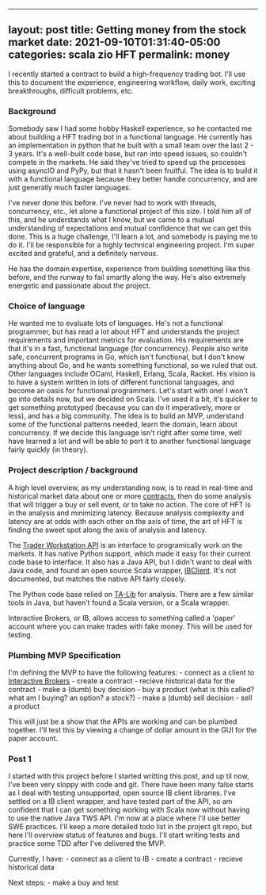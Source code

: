 ----
layout: post
title: Getting money from the stock market
date: 2021-09-10T01:31:40-05:00
categories: scala zio HFT
permalink: money
---

I recently started a contract to build a high-frequency trading bot. I'll use this to document the experience, engineering workflow, daily work, exciting breakthroughs, difficult problems, etc.

### Background
Somebody saw I had some hobby Haskell experience, so he contacted me about building a HFT trading bot in a functional language. He currently has an implementation in python that he built with a small team over the last 2 - 3 years. It's a well-built code base, but ran into speed issues, so couldn't compete in the markets. He said they've tried to speed up the processes using asyncIO and PyPy, but that it hasn't been fruitful. The idea is to build it with a functional language because they better handle concurrency, and are just generally much faster languages. 

I've never done this before. I've never had to work with threads, concurrency, etc., let alone a functional project of this size. I told him all of this, and he understands what I know, but we came to a mutual understanding of expectations and mutual confidence that we can get this done. This is a huge challenge, I'll learn a lot, and somebody is paying me to do it. I'll be responsible for a highly technical engineering project. I'm super excited and grateful, and a definitely nervous. 

He has the domain expertise, experience from building something like this before, and the runway to fail smartly along the way. He's also extremely energetic and passionate about the project.

### Choice of language
He wanted me to evaluate lots of languages. He's not a functional programmer, but has read a lot about HFT and understands the project requirements and important metrics for evaluation. His requirements are that it's in a fast, functional language (for concurrency). People also write safe, concurrent programs in Go, which isn't functional, but I don't know anything about Go, and he wants something functional, so we ruled that out. Other languages include OCaml, Haskell, Erlang, Scala, Racket. His vision is to have a system written in lots of different functional languages, and become an oasis for functional programmers. Let's start with one! I won't go into details now, but we decided on Scala. I've used it a bit, it's quicker to get something prototyped (because you can do it imperatively, more or less), and has a big community. The idea is to build an MVP, understand some of the functional patterns needed, learn the domain, learn about concurrency. If we decide this language isn't right after some time, well have learned a lot and will be able to port it to another functional language fairly quickly (in theory).

### Project description / background
A high level overview, as my understanding now, is to read in real-time and historical market data about one or more [contracts](https://interactivebrokers.github.io/tws-api/contracts.html), then do some analysis that will trigger a buy or sell event, or to take no action. The core of HFT is in the analysis and minimizing latency. Because analysis complexity and latency are at odds with each other on the axis of time, the art of HFT is finding the sweet spot along the axis of analysis and latency. 

The [Trader Workstation API](https://interactivebrokers.github.io/tws-api/index.html) is an interface to programically work on the markets. It has native Python support, which made it easy for their current code base to interface. It also has a Java API, but I didn't want to deal with Java code, and found an open source Scala wrapper, [IBClient](https://github.com/openquant/ibclient). It's not documented, but matches the native API fairly closely. 

The Python code base relied on [TA-Lib](https://ta-lib.org/) for analysis. There are a few similar tools in Java, but haven't found a Scala version, or a Scala wrapper.

Interactive Brokers, or IB, allows access to something called a 'paper' account where you can make trades with fake money. This will be used for testing.


### Plumbing MVP Specification
I'm defining the MVP to have the following features:
	- connect as a client to [Interactive Brokers](https://www.interactivebrokers.com/en/index.php?f=1338&gclid=CjwKCAjwp_GJBhBmEiwALWBQk04pNFhZN2JOUWFd2qZxdH4lo_a4KR5L3wuTZop26-jMHRLA0sKHFhoCZjUQAvD_BwE) 
	- create a contract
	- recieve historical data for the contract
	- make a (dumb) buy decision
	- buy a product (what is this called? what am I buying? an option? a stock?)
	- make a (dumb) sell decision
	- sell a product

This will just be a show that the APIs are working and can be plumbed together. I'll test this by viewing a change of dollar amount in the GUI for the paper account.

### Post 1
I started with this project before I started writting this post, and up til now, I've been very sloppy with code and git. There have been many false starts as I deal with testing unsupported, open source IB client libraries. I've settled on a IB client wrapper, and have tested part of the API, so am confident that I can get something working with Scala now without having to use the native Java TWS API. I'm now at a place where I'll use better SWE practices. I'll keep a more detailed todo list in the project git repo, but here I'll overview status of features and bugs. I'll start writing tests and practice some TDD after I've delivered the MVP.

Currently, I have:
	- connect as a client to IB
	- create a contract
	- recieve historical data

Next steps:
	- make a buy and test







